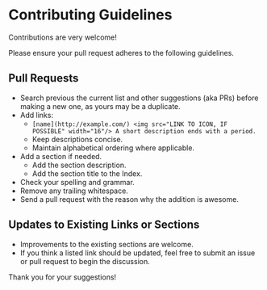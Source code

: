 # Contributing Guidelines

Contributions are very welcome!

Please ensure your pull request adheres to the following guidelines.

## Pull Requests

* Search previous the current list and other suggestions (aka PRs)
  before making a new one, as yours may be a duplicate.
* Add links:
    * `[name](http://example.com/)
      <img src="LINK TO ICON, IF POSSIBLE" width="16"/>
      A short description ends with a period.`
    * Keep descriptions concise.
    * Maintain alphabetical ordering where applicable.
* Add a section if needed.
    * Add the section description.
    * Add the section title to the Index.
* Check your spelling and grammar.
* Remove any trailing whitespace.
* Send a pull request with the reason why the addition is awesome.

## Updates to Existing Links or Sections

* Improvements to the existing sections are welcome.
* If you think a listed link should be updated, feel free to submit
  an issue or pull request to begin the discussion.

Thank you for your suggestions!
